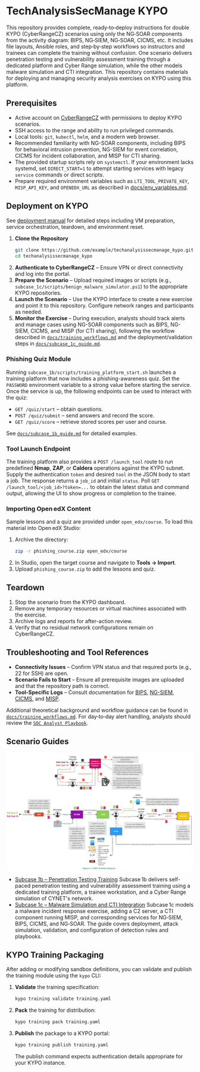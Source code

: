 # TechAnalysisSecManage KYPO

This repository provides complete, ready‑to‑deploy instructions for double KYPO (CyberRangeCZ) scenarios using only the NG‑SOAR components from the activity diagram: BIPS, NG‑SIEM, NG‑SOAR, CICMS, etc. It includes file layouts, Ansible roles, and step‑by‑step workflows so instructors and trainees can complete the training without confusion. One scenario delivers penetration testing and vulnerability assessment training through a dedicated platform and Cyber Range simulation, while the other models malware simulation and CTI integration. This repository contains materials for deploying and managing security analysis exercises on KYPO using this platform.

## Prerequisites

- Active account on [CyberRangeCZ](https://www.cyberrange.cz/) with permissions to deploy KYPO scenarios.
- SSH access to the range and ability to run privileged commands.
- Local tools: `git`, `kubectl`, `helm`, and a modern web browser.
- Recommended familiarity with NG-SOAR components, including BIPS for behavioral intrusion prevention, NG-SIEM for event correlation, CICMS for incident collaboration, and MISP for CTI sharing.
- The provided startup scripts rely on `systemctl`. If your environment lacks systemd, set `DIRECT_START=1` to attempt starting services with legacy `service` commands or direct scripts.
- Prepare required environment variables such as `LTI_TOOL_PRIVATE_KEY`, `MISP_API_KEY`, and `OPENEDX_URL` as described in [docs/env_variables.md](docs/env_variables.md).

## Deployment on KYPO

See [deployment manual](docs/deployment_manual.md) for detailed steps including VM preparation, service orchestration, teardown, and environment reset.


1. **Clone the Repository**
   ```bash
   git clone https://github.com/example/techanalysissecmanage_kypo.git
   cd techanalysissecmanage_kypo
   ```
2. **Authenticate to CyberRangeCZ** – Ensure VPN or direct connectivity and log into the portal.
3. **Prepare the Scenario** – Upload required images or scripts (e.g., `subcase_1c/scripts/benign_malware_simulator.ps1`) to the appropriate KYPO repositories.
4. **Launch the Scenario** – Use the KYPO interface to create a new exercise and point it to this repository. Configure network ranges and participants as needed.
5. **Monitor the Exercise** – During execution, analysts should track alerts and manage cases using NG-SOAR components such as BIPS, NG-SIEM, CICMS, and MISP (for CTI sharing), following the workflow described in [`docs/training_workflows.md`](docs/training_workflows.md) and the deployment/validation steps in [`docs/subcase_1c_guide.md`](docs/subcase_1c_guide.md).

### Phishing Quiz Module

Running `subcase_1b/scripts/training_platform_start.sh` launches a training platform that now includes a phishing-awareness quiz. Set the `PASSWORD` environment variable to a strong value before starting the service. Once the service is up, the following endpoints can be used to interact with the quiz:

- `GET /quiz/start` – obtain questions.
- `POST /quiz/submit` – send answers and record the score.
- `GET /quiz/score` – retrieve stored scores per user and course.

See [`docs/subcase_1b_guide.md`](docs/subcase_1b_guide.md) for detailed examples.

### Tool Launch Endpoint

The training platform also provides a `POST /launch_tool` route to run
predefined **Nmap**, **ZAP**, or **Caldera** operations against the KYPO
subnet. Supply the authentication `token` and desired `tool` in the JSON
body to start a job. The response returns a `job_id` and initial
`status`. Poll `GET /launch_tool/<job_id>?token=...` to obtain the latest
status and command output, allowing the UI to show progress or completion
to the trainee.

### Importing Open edX Content

Sample lessons and a quiz are provided under `open_edx/course`. To load this material into Open edX Studio:

1. Archive the directory:
   ```bash
   zip -r phishing_course.zip open_edx/course
   ```
2. In Studio, open the target course and navigate to **Tools → Import**.
3. Upload `phishing_course.zip` to add the lessons and quiz.

## Teardown

1. Stop the scenario from the KYPO dashboard.
2. Remove any temporary resources or virtual machines associated with the exercise.
3. Archive logs and reports for after-action review.
4. Verify that no residual network configurations remain on CyberRangeCZ.

## Troubleshooting and Tool References

- **Connectivity Issues** – Confirm VPN status and that required ports (e.g., 22 for SSH) are open.
- **Scenario Fails to Start** – Ensure all prerequisite images are uploaded and that the repository path is correct.
- **Tool-Specific Logs** – Consult documentation for [BIPS](https://ngsoar.example.com/bips), [NG-SIEM](https://ngsoar.example.com/ng-siem), [CICMS](https://ngsoar.example.com/cicms), and [MISP](https://ngsoar.example.com/misp).

Additional theoretical background and workflow guidance can be found in [`docs/training_workflows.md`](docs/training_workflows.md). For day‑to‑day alert handling, analysts should review the [`SOC Analyst Playbook`](docs/soc_analyst_playbook.md).

## Scenario Guides

![Pilot CYNET](PUC%20-%20CYNET.png)

- [Subcase 1b – Penetration Testing Training](docs/subcase_1b_guide.md)
Subcase 1b delivers self-paced penetration testing and vulnerability assessment training using a dedicated training platform, a trainee workstation, and a Cyber Range simulation of CYNET's network.
- [Subcase 1c – Malware Simulation and CTI Integration](docs/subcase_1c_guide.md)
Subcase 1c models a malware incident response exercise, adding a C2 server, a CTI component running MISP, and corresponding services for NG‑SIEM, BIPS, CICMS, and NG‑SOAR. The guide covers deployment, attack simulation, validation, and configuration of detection rules and playbooks.

## KYPO Training Packaging

After adding or modifying sandbox definitions, you can validate and publish the training module using the `kypo` CLI:

1. **Validate** the training specification:
   ```bash
   kypo training validate training.yaml
   ```
2. **Pack** the training for distribution:
   ```bash
   kypo training pack training.yaml
   ```
3. **Publish** the package to a KYPO portal:
   ```bash
   kypo training publish training.yaml
   ```
   The publish command expects authentication details appropriate for your KYPO instance.
